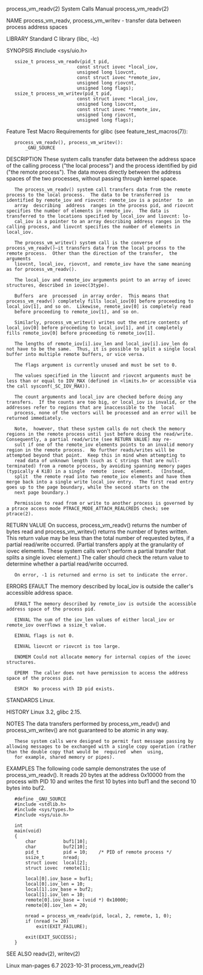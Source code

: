 process_vm_readv(2)                                                                         System Calls Manual                                                                         process_vm_readv(2)

NAME
       process_vm_readv, process_vm_writev - transfer data between process address spaces

LIBRARY
       Standard C library (libc, -lc)

SYNOPSIS
       #include <sys/uio.h>

       ssize_t process_vm_readv(pid_t pid,
                              const struct iovec *local_iov,
                              unsigned long liovcnt,
                              const struct iovec *remote_iov,
                              unsigned long riovcnt,
                              unsigned long flags);
       ssize_t process_vm_writev(pid_t pid,
                              const struct iovec *local_iov,
                              unsigned long liovcnt,
                              const struct iovec *remote_iov,
                              unsigned long riovcnt,
                              unsigned long flags);

   Feature Test Macro Requirements for glibc (see feature_test_macros(7)):

       process_vm_readv(), process_vm_writev():
           _GNU_SOURCE

DESCRIPTION
       These  system  calls transfer data between the address space of the calling process ("the local process") and the process identified by pid ("the remote process").  The data moves directly between
       the address spaces of the two processes, without passing through kernel space.

       The process_vm_readv() system call transfers data from the remote process to the local process.  The data to be transferred is identified by remote_iov and riovcnt: remote_iov is a pointer  to  an
       array  describing  address  ranges in the process pid, and riovcnt specifies the number of elements in remote_iov.  The data is transferred to the locations specified by local_iov and liovcnt: lo‐
       cal_iov is a pointer to an array describing address ranges in the calling process, and liovcnt specifies the number of elements in local_iov.

       The process_vm_writev() system call is the converse of process_vm_readv()—it transfers data from the local process to the remote process.  Other than the direction of the transfer,  the  arguments
       liovcnt, local_iov, riovcnt, and remote_iov have the same meaning as for process_vm_readv().

       The local_iov and remote_iov arguments point to an array of iovec structures, described in iovec(3type).

       Buffers  are  processed  in array order.  This means that process_vm_readv() completely fills local_iov[0] before proceeding to local_iov[1], and so on.  Likewise, remote_iov[0] is completely read
       before proceeding to remote_iov[1], and so on.

       Similarly, process_vm_writev() writes out the entire contents of local_iov[0] before proceeding to local_iov[1], and it completely fills remote_iov[0] before proceeding to remote_iov[1].

       The lengths of remote_iov[i].iov_len and local_iov[i].iov_len do not have to be the same.  Thus, it is possible to split a single local buffer into multiple remote buffers, or vice versa.

       The flags argument is currently unused and must be set to 0.

       The values specified in the liovcnt and riovcnt arguments must be less than or equal to IOV_MAX (defined in <limits.h> or accessible via the call sysconf(_SC_IOV_MAX)).

       The count arguments and local_iov are checked before doing any transfers.  If the counts are too big, or local_iov is invalid, or the addresses refer to regions that are inaccessible to the  local
       process, none of the vectors will be processed and an error will be returned immediately.

       Note,  however, that these system calls do not check the memory regions in the remote process until just before doing the read/write.  Consequently, a partial read/write (see RETURN VALUE) may re‐
       sult if one of the remote_iov elements points to an invalid memory region in the remote process.  No further reads/writes will be attempted beyond that point.  Keep this in mind when attempting to
       read data of unknown length (such as C strings that are null-terminated) from a remote process, by avoiding spanning memory pages (typically 4 KiB) in a single  remote  iovec  element.   (Instead,
       split  the remote read into two remote_iov elements and have them merge back into a single write local_iov entry.  The first read entry goes up to the page boundary, while the second starts on the
       next page boundary.)

       Permission to read from or write to another process is governed by a ptrace access mode PTRACE_MODE_ATTACH_REALCREDS check; see ptrace(2).

RETURN VALUE
       On success, process_vm_readv() returns the number of bytes read and process_vm_writev() returns the number of bytes written.  This return value may be less  than  the  total  number  of  requested
       bytes,  if  a partial read/write occurred.  (Partial transfers apply at the granularity of iovec elements.  These system calls won't perform a partial transfer that splits a single iovec element.)
       The caller should check the return value to determine whether a partial read/write occurred.

       On error, -1 is returned and errno is set to indicate the error.

ERRORS
       EFAULT The memory described by local_iov is outside the caller's accessible address space.

       EFAULT The memory described by remote_iov is outside the accessible address space of the process pid.

       EINVAL The sum of the iov_len values of either local_iov or remote_iov overflows a ssize_t value.

       EINVAL flags is not 0.

       EINVAL liovcnt or riovcnt is too large.

       ENOMEM Could not allocate memory for internal copies of the iovec structures.

       EPERM  The caller does not have permission to access the address space of the process pid.

       ESRCH  No process with ID pid exists.

STANDARDS
       Linux.

HISTORY
       Linux 3.2, glibc 2.15.

NOTES
       The data transfers performed by process_vm_readv() and process_vm_writev() are not guaranteed to be atomic in any way.

       These system calls were designed to permit fast message passing by allowing messages to be exchanged with a single copy operation (rather than the double copy that would be  required  when  using,
       for example, shared memory or pipes).

EXAMPLES
       The  following code sample demonstrates the use of process_vm_readv().  It reads 20 bytes at the address 0x10000 from the process with PID 10 and writes the first 10 bytes into buf1 and the second
       10 bytes into buf2.

       #define _GNU_SOURCE
       #include <stdlib.h>
       #include <sys/types.h>
       #include <sys/uio.h>

       int
       main(void)
       {
           char          buf1[10];
           char          buf2[10];
           pid_t         pid = 10;    /* PID of remote process */
           ssize_t       nread;
           struct iovec  local[2];
           struct iovec  remote[1];

           local[0].iov_base = buf1;
           local[0].iov_len = 10;
           local[1].iov_base = buf2;
           local[1].iov_len = 10;
           remote[0].iov_base = (void *) 0x10000;
           remote[0].iov_len = 20;

           nread = process_vm_readv(pid, local, 2, remote, 1, 0);
           if (nread != 20)
               exit(EXIT_FAILURE);

           exit(EXIT_SUCCESS);
       }

SEE ALSO
       readv(2), writev(2)

Linux man-pages 6.7                                                                              2023-10-31                                                                             process_vm_readv(2)
